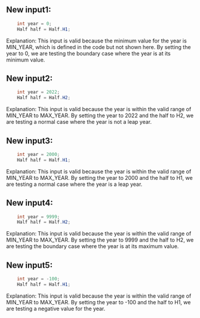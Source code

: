 ## New input1:
```java
    int year = 0;
    Half half = Half.H1;
```
Explanation: This input is valid because the minimum value for the year is MIN_YEAR, which is defined in the code but not shown here. By setting the year to 0, we are testing the boundary case where the year is at its minimum value.

## New input2:
```java
    int year = 2022;
    Half half = Half.H2;
```
Explanation: This input is valid because the year is within the valid range of MIN_YEAR to MAX_YEAR. By setting the year to 2022 and the half to H2, we are testing a normal case where the year is not a leap year.

## New input3:
```java
    int year = 2000;
    Half half = Half.H1;
```
Explanation: This input is valid because the year is within the valid range of MIN_YEAR to MAX_YEAR. By setting the year to 2000 and the half to H1, we are testing a normal case where the year is a leap year.

## New input4:
```java
    int year = 9999;
    Half half = Half.H2;
```
Explanation: This input is valid because the year is within the valid range of MIN_YEAR to MAX_YEAR. By setting the year to 9999 and the half to H2, we are testing the boundary case where the year is at its maximum value.

## New input5:
```java
    int year = -100;
    Half half = Half.H1;
```
Explanation: This input is valid because the year is within the valid range of MIN_YEAR to MAX_YEAR. By setting the year to -100 and the half to H1, we are testing a negative value for the year.